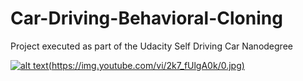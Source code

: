 # Car-Driving-Behavioral-Cloning
[image1]: ./examples/Video.jpg "Video"

Project executed as part of the Udacity Self Driving Car Nanodegree


[![alt text][image1](https://img.youtube.com/vi/2k7_fUlgA0k/0.jpg)](https://www.youtube.com/watch?v=2k7_fUlgA0k)
